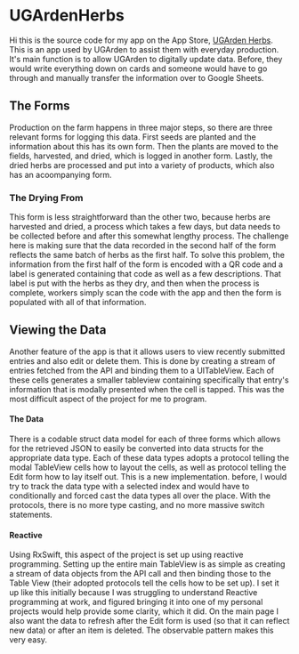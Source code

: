 # UGArdenHerbs
Hi this is the source code for my app on the App Store, [UGArden Herbs](https://itunes.apple.com/tr/app/ugarden-herbs/id1451324009?mt=8). This is an app used by UGArden to assist them
with everyday production. It's main function is to allow UGArden to digitally update data. Before, they would write everything down on cards and someone would have to go through and manually transfer the information over to Google Sheets.

## The Forms
Production on the farm happens in three major steps, so there are three relevant forms for logging this data. First seeds are planted and the information about this has its own form. 
Then the plants are moved to the fields, harvested, and dried, which is logged in another form. Lastly, the dried herbs are processed and put into a variety of products, which also has an acoompanying form.

### The Drying From
This form is less straightforward than the other two, because herbs are harvested and dried, a process which takes a few days, but data needs to be collected before and after this somewhat lengthy process.
The challenge here is making sure that the data recorded in the second half of the form reflects the same batch of herbs as the first half. 
To solve this problem, the information from the first half of the form is encoded with a QR code and a label is generated containing that code as well as a few descriptions. That label is 
put with the herbs as they dry, and then when the process is complete, workers simply scan the code with the app and then the form is populated with all of that information. 

## Viewing the Data
Another feature of the app is that it allows users to view recently submitted entries and also edit or delete them. This is 
done by creating a stream of entries fetched from the API and binding them to a UITableView. Each of these cells generates a smaller tableview containing specifically that entry's information that is modally presented when the cell is tapped.
This was the most difficult aspect of the project for me to program. 
#### The Data
There is a codable struct data model for each of three forms which allows for the retrieved JSON to easily be converted into data structs for the appropriate data type.
Each of these data types adopts a protocol telling the modal TableView cells how to layout the cells, as well as protocol telling the Edit form how to lay itself out. 
This is a new implementation. before, I would try to track the data type with a selected index and would have to conditionally and forced cast the data types all over the place. 
With the protocols, there is no more type casting, and no more massive switch statements. 
#### Reactive
Using RxSwift, this aspect of the project is set up using reactive programming. Setting up the entire main TableView is as simple
as creating a stream of data objects from the API call and then binding those to the Table View (their adopted protocols tell the cells how to be set up).
I set it up like this initially because I was struggling to understand Reactive programming at work, and figured bringing it into one of my personal projects would help provide some clarity, which it did. 
On the main page I also want the data to refresh after the Edit form is used (so that it can reflect new data) or after an item is deleted. 
The observable pattern makes this very easy.

